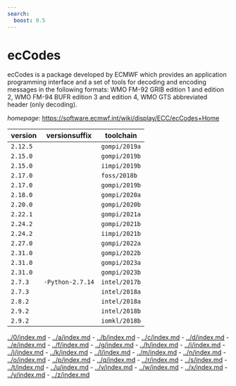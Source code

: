 ```yaml
---
search:
  boost: 0.5
---
```

# ecCodes

ecCodes is a package developed by ECMWF which provides an application programming interface and  a set of tools for decoding and encoding messages in the following formats: WMO FM-92 GRIB edition 1 and edition 2,  WMO FM-94 BUFR edition 3 and edition 4, WMO GTS abbreviated header (only decoding).

*homepage*: <https://software.ecmwf.int/wiki/display/ECC/ecCodes+Home>

version | versionsuffix | toolchain
--------|---------------|----------
``2.12.5`` |  | ``gompi/2019a``
``2.15.0`` |  | ``gompi/2019b``
``2.15.0`` |  | ``iimpi/2019b``
``2.17.0`` |  | ``foss/2018b``
``2.17.0`` |  | ``gompi/2019b``
``2.18.0`` |  | ``gompi/2020a``
``2.20.0`` |  | ``gompi/2020b``
``2.22.1`` |  | ``gompi/2021a``
``2.24.2`` |  | ``gompi/2021b``
``2.24.2`` |  | ``iimpi/2021b``
``2.27.0`` |  | ``gompi/2022a``
``2.31.0`` |  | ``gompi/2022b``
``2.31.0`` |  | ``gompi/2023a``
``2.31.0`` |  | ``gompi/2023b``
``2.7.3`` | ``-Python-2.7.14`` | ``intel/2017b``
``2.7.3`` |  | ``intel/2018a``
``2.8.2`` |  | ``intel/2018a``
``2.9.2`` |  | ``intel/2018b``
``2.9.2`` |  | ``iomkl/2018b``

[../0/index.md](0) - [../a/index.md](a) - [../b/index.md](b) - [../c/index.md](c) - [../d/index.md](d) - [../e/index.md](e) - [../f/index.md](f) - [../g/index.md](g) - [../h/index.md](h) - [../i/index.md](i) - [../j/index.md](j) - [../k/index.md](k) - [../l/index.md](l) - [../m/index.md](m) - [../n/index.md](n) - [../o/index.md](o) - [../p/index.md](p) - [../q/index.md](q) - [../r/index.md](r) - [../s/index.md](s) - [../t/index.md](t) - [../u/index.md](u) - [../v/index.md](v) - [../w/index.md](w) - [../x/index.md](x) - [../y/index.md](y) - [../z/index.md](z)

